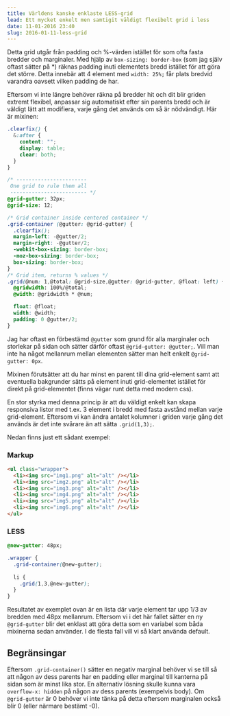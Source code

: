 ```yaml
---
title: Världens kanske enklaste LESS-grid
lead: Ett mycket enkelt men samtigit väldigt flexibelt grid i less
date: 11-01-2016 23:40
slug: 2016-01-11-less-grid
---
```


Detta grid utgår från padding och %-värden istället för som ofta fasta bredder och marginaler. Med hjälp av `box-sizing: border-box` (som jag själv oftast sätter på *) räknas padding inuti elementets bredd istället för att göra det större. Detta innebär att 4 element med `width: 25%;` får plats bredvid varandra oavsett vilken padding de har.

Eftersom vi inte längre behöver räkna på bredder hit och dit blir griden extremt flexibel, anpassar sig automatiskt efter sin parents bredd och är väldigt lätt att modifiera, varje gång det används om så är nödvändigt. Här är mixinen:

``` scss
.clearfix() {
  &:after {
    content: "";
    display: table;
    clear: both;
  }
}

/* -----------------------
 One grid to rule them all
 ------------------------- */
@grid-gutter: 32px;
@grid-size: 12;

/* Grid container inside centered container */
.grid-container (@gutter: @grid-gutter) {
  .clearfix();
  margin-left: -@gutter/2;
  margin-right: -@gutter/2;
  -webkit-box-sizing: border-box;
  -moz-box-sizing: border-box;
  box-sizing: border-box;
}
/* Grid item, returns % values */
.grid(@num: 1,@total: @grid-size,@gutter: @grid-gutter, @float: left) {
  @gridwidth: 100%/@total;
  @width: @gridwidth * @num;

  float: @float;
  width: @width;
  padding: 0 @gutter/2;
}
```

Jag har oftast en förbestämd `@gutter` som grund för alla marginaler och storlekar på sidan och sätter därför oftast `@grid-gutter: @gutter;`. Vill man inte ha något mellanrum mellan elementen sätter man helt enkelt `@grid-gutter: 0px`.

Mixinen förutsätter att du har minst en parent till dina grid-element samt att eventuella bakgrunder sätts på element inuti grid-elementet istället för direkt på grid-elementet (finns vägar runt detta med modern css).

En stor styrka med denna princip är att du väldigt enkelt kan skapa responsiva listor med t.ex. 3 element i bredd med fasta avstånd mellan varje grid-element. Eftersom vi kan ändra antalet kolumner i griden varje gång det används är det inte svårare än att sätta `.grid(1,3);`.

Nedan finns just ett sådant exempel:

### Markup
``` html
<ul class="wrapper">
  <li><img src="img1.png" alt="alt" /></li>
  <li><img src="img2.png" alt="alt" /></li>
  <li><img src="img3.png" alt="alt" /></li>
  <li><img src="img4.png" alt="alt" /></li>
  <li><img src="img5.png" alt="alt" /></li>
  <li><img src="img6.png" alt="alt" /></li>
</ul>
```

### LESS
``` scss
@new-gutter: 48px;

.wrapper {
  .grid-container(@new-gutter);
  
  li {
    .grid(1,3,@new-gutter);
  }
}
```

Resultatet av exemplet ovan är en lista där varje element tar upp 1/3 av bredden med 48px mellanrum. Eftersom vi i det här fallet sätter en ny `@grid-gutter` blir det enklast att göra detta som en variabel som båda mixinerna sedan använder. I de flesta fall vill vi så klart använda default.

## Begränsingar
Eftersom `.grid-container()` sätter en negativ marginal behöver vi se till så att någon av dess parents har en padding eller marginal till kanterna på sidan som är minst lika stor. En alternativ lösning skulle kunna vara `overflow-x: hidden` på någon av dess parents (exempelvis body). Om `@grid-gutter` är 0 behöver vi inte tänka på detta eftersom marginalen också blir 0 (eller närmare bestämt -0).
